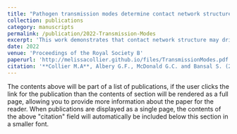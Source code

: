 ```yaml
---
title: "Pathogen transmission modes determine contact network structure, altering other pathogen characteristics"
collection: publications
category: manuscripts
permalink: /publication/2022-Transmission-Modes
excerpt: 'This work demonstrates that contact network structure may drive the evolution of compensatory pathogen traits according to transmission strategy, providing essential context for understanding pathogen evolution and ecology.'
date: 2022
venue: 'Proceedings of the Royal Society B'
paperurl: 'http://melissacollier.github.io/files/TransmissionModes.pdf'
citation: '**Collier M.A**, Albery G.F., McDonald G.C. and Bansal S. (2022) &quot;Pathogen transmission modes determine contact network structure, altering other pathogen characteristics.&quot; <i>Proceedings of the Royal Society B.</i> 289(1989):2022138920221389. https://doi.org/10.1098/rspb.2022.1389'
---
```


The contents above will be part of a list of publications, if the user clicks the link for the publication than the contents of section will be rendered as a full page, allowing you to provide more information about the paper for the reader. When publications are displayed as a single page, the contents of the above "citation" field will automatically be included below this section in a smaller font.
